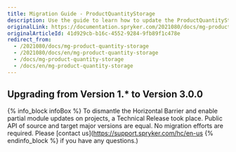 ```yaml
---
title: Migration Guide - ProductQuantityStorage
description: Use the guide to learn how to update the ProductQuantityStorage module.
originalLink: https://documentation.spryker.com/2021080/docs/mg-product-quantity-storage
originalArticleId: 41d929cb-b16c-4552-9284-9fb89f1c478e
redirect_from:
  - /2021080/docs/mg-product-quantity-storage
  - /2021080/docs/en/mg-product-quantity-storage
  - /docs/mg-product-quantity-storage
  - /docs/en/mg-product-quantity-storage
---
```


## Upgrading from Version 1.* to Version 3.0.0

{% info_block infoBox %}
To dismantle the Horizontal Barrier and enable partial module updates on projects, a Technical Release took place. Public API of source and target major versions are equal. No migration efforts are required. Please [contact us](https://support.spryker.com/hc/en-us
{% endinfo_block %} if you have any questions.)

